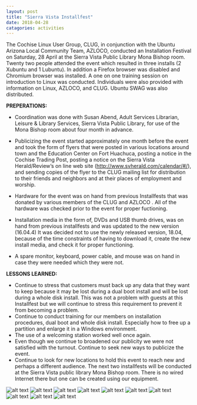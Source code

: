 ```yaml
---
layout: post
title: "Sierra Vista Installfest"
date: 2018-04-28
catagories: activities
---
```


The Cochise Linux User Group, CLUG, in conjunction with the Ubuntu Arizona Local Community Team, AZLOCO, conducted an Installation Festival on Saturday, 28 April at the Sierra Vista Public Library Mona Bishop room.  Twenty two people attended the event which resulted in three  installs (2 Xubuntu and 1 Lubuntu).  In addition a Firefox browser was disabled and Chromium browser was installed.  A one on one training session on introduction to Linux was conducted.  Individuals were also provided with information on Linux, AZLOCO, and CLUG.  Ubuntu SWAG was also distributed.

**PREPERATIONS:**

 * Coordination was done with Susan Abend, Adult Services Librarian, Leisure & Library Services, Sierra Vista Public Library, for use of the Mona Bishop room about four month in advance.
 
 * Publicizing the event started approximately one month before the event and took the form of flyers that were posted in various locations around town and the Education Center on Fort Huachuca, posting a notice in the Cochise Trading Post, posting a notice on the Sierra Vista Herald/Review’s on line web site (http://www.svherald.com/calendar/#/), and sending copies of the flyer to the CLUG mailing list for distribution to their friends and neighbors and at their places of employment and worship.
 
 * Hardware for the event was on hand from previous Installfests that was donated by various members of the CLUG and AZLOCO .  All of the hardware was checked prior to the event for proper fuctioning.
 
 * Installation media in the form of, DVDs and USB thumb drives, was on hand from previous installfests and was updated to the new version (16.04.4)  It was decided not to use the newly released version, 18.04, because of the time constraints of having to download it, create the new install media, and check it for proper functioning.
 
 * A spare monitor, keyboard, power cable, and mouse was on hand in case they were needed which they were not.

**LESSONS LEARNED:**

 * Continue to stress that customers must back up any data that they want to keep because it may be lost during a dual boot install and will be lost during a whole disk install.  This was not a problem with guests at this Installfest but we will continue to stress this requirement to prevent it from becoming a problem.
 * Continue to conduct training for our members on installation procedures, dual boot and whole disk install.  Especially how to free up a partition and enlarge it in a Windows environment.  
 * The use of a welcoming station worked well once again. 
 * Even though we continue to broadened our publicity we were not satisfied with the turnout.  Continue to seek new ways to publicize the event. 
 * Continue to look for new locations to hold this event to reach new and perhaps a different audience.  The next two installfests will be conducted at the Sierra Vista public library Mona Bishop room.  There is no wired Internet there but one can be created using our equipment.

![alt text](https://raw.githubusercontent.com/CochiseLinuxUsersGroup/CochiseLinuxUsersGroup.github.io/master/images/SierraVistaInstallfest_28-04-2018_03-400x400.JPG)
![alt text](https://raw.githubusercontent.com/CochiseLinuxUsersGroup/CochiseLinuxUsersGroup.github.io/master/images/SierraVistaInstallfest_28-04-2018_04-400x400.JPG)
![alt text](https://raw.githubusercontent.com/CochiseLinuxUsersGroup/CochiseLinuxUsersGroup.github.io/master/images/SierraVistaInstallfest_28-04-2018_01-400x400.JPG)
![alt text](https://raw.githubusercontent.com/CochiseLinuxUsersGroup/CochiseLinuxUsersGroup.github.io/master/images/SierraVistaInstallfest_28-04-2018_02-400x400.JPG)
![alt text](https://raw.githubusercontent.com/CochiseLinuxUsersGroup/CochiseLinuxUsersGroup.github.io/master/images/SierraVistaInstallfest_28-04-2018_05-400x400.JPG)
![alt text](https://raw.githubusercontent.com/CochiseLinuxUsersGroup/CochiseLinuxUsersGroup.github.io/master/images/SierraVistaInstallfest_28-04-2018_06-400x400.JPG)
![alt text](https://raw.githubusercontent.com/CochiseLinuxUsersGroup/CochiseLinuxUsersGroup.github.io/master/images/SierraVistaInstallfest_28-04-2018_07-400x400.JPG)
![alt text](https://raw.githubusercontent.com/CochiseLinuxUsersGroup/CochiseLinuxUsersGroup.github.io/master/images/CLUG_at_NativeGrill_28-04-2018_1-400x400.JPG)
![alt text](https://raw.githubusercontent.com/CochiseLinuxUsersGroup/CochiseLinuxUsersGroup.github.io/master/images/CLUG_at_NativeGrill_28-04-2018_2-400x400.JPG)
![alt text](https://raw.githubusercontent.com/CochiseLinuxUsersGroup/CochiseLinuxUsersGroup.github.io/master/images/CLUG_at_NativeGrill_28-04-2018_3-400x400.JPG)
